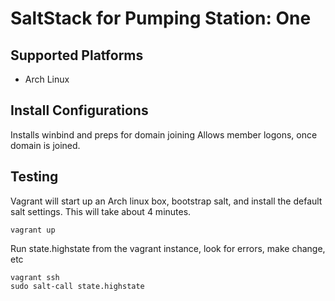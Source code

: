 SaltStack for Pumping Station: One
==================================


Supported Platforms
-------------------

* Arch Linux

Install Configurations
----------------------

Installs winbind and preps for domain joining
Allows member logons, once domain is joined.

Testing
-------

Vagrant will start up an Arch linux box, bootstrap salt, and install the default salt settings. This will take about 4 minutes.

    vagrant up

Run state.highstate from the vagrant instance, look for errors, make change, etc

    vagrant ssh
    sudo salt-call state.highstate
